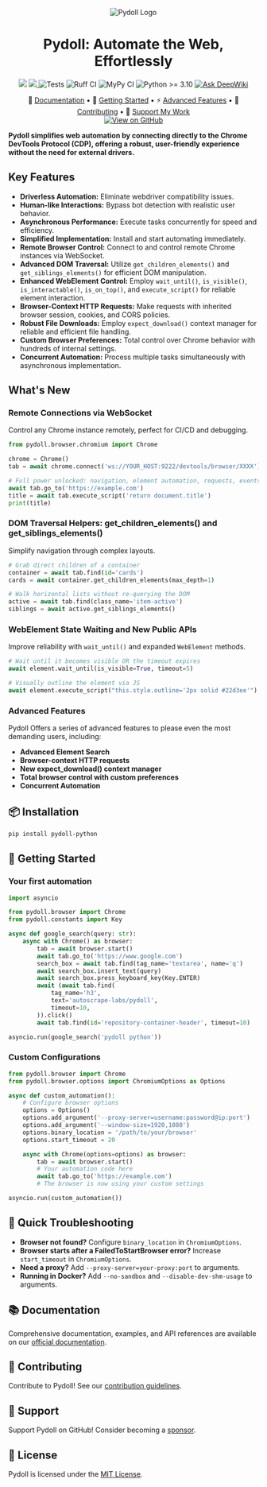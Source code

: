 <p align="center">
    <img src="https://github.com/user-attachments/assets/219f2dbc-37ed-4aea-a289-ba39cdbb335d" alt="Pydoll Logo" /> <br>
</p>

<h1 align="center">Pydoll: Automate the Web, Effortlessly</h1>

<p align="center">
    <a href="https://github.com/autoscrape-labs/pydoll/stargazers"><img src="https://img.shields.io/github/stars/autoscrape-labs/pydoll?style=social"></a>
    <a href="https://codecov.io/gh/autoscrape-labs/pydoll" >
        <img src="https://codecov.io/gh/autoscrape-labs/pydoll/graph/badge.svg?token=40I938OGM9"/>
    </a>
    <img src="https://github.com/autoscrape-labs/pydoll/actions/workflows/tests.yml/badge.svg" alt="Tests">
    <img src="https://github.com/autoscrape-labs/pydoll/actions/workflows/ruff-ci.yml/badge.svg" alt="Ruff CI">
    <img src="https://github.com/autoscrape-labs/pydoll/actions/workflows/mypy.yml/badge.svg" alt="MyPy CI">
    <img src="https://img.shields.io/badge/python-%3E%3D3.10-blue" alt="Python >= 3.10">
    <a href="https://deepwiki.com/autoscrape-labs/pydoll"><img src="https://deepwiki.com/badge.svg" alt="Ask DeepWiki"></a>
</p>

<p align="center">
  📖 <a href="https://pydoll.tech/">Documentation</a> •
  🚀 <a href="#-getting-started">Getting Started</a> •
  ⚡ <a href="#-advanced-features">Advanced Features</a> •
  🤝 <a href="#-contributing">Contributing</a> •
  💖 <a href="#-support-my-work">Support My Work</a>
  <br>
  <a href="https://github.com/autoscrape-labs/pydoll">
  <img src="https://img.shields.io/badge/View%20on%20GitHub-100000?style=for-the-badge&logo=github&logoColor=white" alt="View on GitHub"></a>
</p>

**Pydoll simplifies web automation by connecting directly to the Chrome DevTools Protocol (CDP), offering a robust, user-friendly experience without the need for external drivers.**

## Key Features

*   **Driverless Automation:** Eliminate webdriver compatibility issues.
*   **Human-like Interactions:** Bypass bot detection with realistic user behavior.
*   **Asynchronous Performance:** Execute tasks concurrently for speed and efficiency.
*   **Simplified Implementation:** Install and start automating immediately.
*   **Remote Browser Control:** Connect to and control remote Chrome instances via WebSocket.
*   **Advanced DOM Traversal:** Utilize `get_children_elements()` and `get_siblings_elements()` for efficient DOM manipulation.
*   **Enhanced WebElement Control:** Employ `wait_until()`, `is_visible()`, `is_interactable()`, `is_on_top()`, and `execute_script()` for reliable element interaction.
*   **Browser-Context HTTP Requests:** Make requests with inherited browser session, cookies, and CORS policies.
*   **Robust File Downloads:** Employ `expect_download()` context manager for reliable and efficient file handling.
*   **Custom Browser Preferences:** Total control over Chrome behavior with hundreds of internal settings.
*   **Concurrent Automation:** Process multiple tasks simultaneously with asynchronous implementation.

## What's New

### Remote Connections via WebSocket

Control any Chrome instance remotely, perfect for CI/CD and debugging.

```python
from pydoll.browser.chromium import Chrome

chrome = Chrome()
tab = await chrome.connect('ws://YOUR_HOST:9222/devtools/browser/XXXX')

# Full power unlocked: navigation, element automation, requests, events…
await tab.go_to('https://example.com')
title = await tab.execute_script('return document.title')
print(title)
```

### DOM Traversal Helpers: get_children_elements() and get_siblings_elements()

Simplify navigation through complex layouts.

```python
# Grab direct children of a container
container = await tab.find(id='cards')
cards = await container.get_children_elements(max_depth=1)

# Walk horizontal lists without re-querying the DOM
active = await tab.find(class_name='item-active')
siblings = await active.get_siblings_elements()
```

### WebElement State Waiting and New Public APIs

Improve reliability with `wait_until()` and expanded `WebElement` methods.

```python
# Wait until it becomes visible OR the timeout expires
await element.wait_until(is_visible=True, timeout=5)

# Visually outline the element via JS
await element.execute_script("this.style.outline='2px solid #22d3ee'")
```

### Advanced Features

Pydoll Offers a series of advanced features to please even the most demanding users, including:

*   **Advanced Element Search**
*   **Browser-context HTTP requests**
*   **New expect_download() context manager**
*   **Total browser control with custom preferences**
*   **Concurrent Automation**

## 📦 Installation

```bash
pip install pydoll-python
```

## 🚀 Getting Started

### Your first automation
```python
import asyncio

from pydoll.browser import Chrome
from pydoll.constants import Key

async def google_search(query: str):
    async with Chrome() as browser:
        tab = await browser.start()
        await tab.go_to('https://www.google.com')
        search_box = await tab.find(tag_name='textarea', name='q')
        await search_box.insert_text(query)
        await search_box.press_keyboard_key(Key.ENTER)
        await (await tab.find(
            tag_name='h3',
            text='autoscrape-labs/pydoll',
            timeout=10,
        )).click()
        await tab.find(id='repository-container-header', timeout=10)

asyncio.run(google_search('pydoll python'))
```
### Custom Configurations
```python
from pydoll.browser import Chrome
from pydoll.browser.options import ChromiumOptions as Options

async def custom_automation():
    # Configure browser options
    options = Options()
    options.add_argument('--proxy-server=username:password@ip:port')
    options.add_argument('--window-size=1920,1080')
    options.binary_location = '/path/to/your/browser'
    options.start_timeout = 20

    async with Chrome(options=options) as browser:
        tab = await browser.start()
        # Your automation code here
        await tab.go_to('https://example.com')
        # The browser is now using your custom settings

asyncio.run(custom_automation())
```

## 🔧 Quick Troubleshooting

*   **Browser not found?** Configure `binary_location` in `ChromiumOptions`.
*   **Browser starts after a FailedToStartBrowser error?** Increase `start_timeout` in `ChromiumOptions`.
*   **Need a proxy?**  Add `--proxy-server=your-proxy:port` to arguments.
*   **Running in Docker?**  Add `--no-sandbox` and `--disable-dev-shm-usage` to arguments.

## 📚 Documentation

Comprehensive documentation, examples, and API references are available on our [official documentation](https://pydoll.tech/).

## 🤝 Contributing

Contribute to Pydoll!  See our [contribution guidelines](CONTRIBUTING.md).

## 💖 Support

Support Pydoll on GitHub!  Consider becoming a [sponsor](https://github.com/sponsors/thalissonvs).

## 📄 License

Pydoll is licensed under the [MIT License](LICENSE).